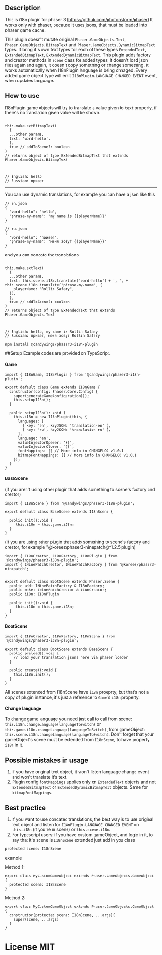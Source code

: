 ## Description

This is i18n plugin for phaser 3 (https://github.com/photonstorm/phaser)
It works only with phaser, because it uses jsons, that must be loaded into phaser game cache.

This plugin doesn't mutate original `Phaser.GameObjects.Text`, `Phaser.GameObjects.BitmapText` and `Phaser.GameObjects.DynamicBitmapText` types. It bring it's own text types for each of these types `ExtendedText`, `ExtendedBitmapText`, `ExtendedDynamicBitmapText`.
This plugin adds factory and creator methods in `Scene` class for added types.
It doesn't load json files again and again, it doesn't copy something or change something.
It works automatically when I18nPlugin language is being chnaged. Every added game object type will emit `I18nPlugin.LANGUAGE_CHANGED_EVENT` event, when updates language.

## How to use

I18nPlugin game objects will try to translate a value given to `text` property, if there's no translation given value will be shown.

```

this.make.extBitmapText(
  {
  ...other params,
  text: 'word-hello'.
  },
  true // addToScene?: boolean
)
// returns object of type ExtendedBitmapText that extends Phaser.GameObjects.BitmapText



// English: hello
// Russian: привет
```

---

You can use dynamic translations, for example you can have a json like this

```
// en.json
{
  "word-hello": "hello",
  "phrase-my-name": "my name is {{playerName}}"
}
```

```
// ru.json
{
  "word-hello": "привет",
  "phrase-my-name": "меня зовут {{playerName}}"
}
```

and you can concate the translations

```

this.make.extText(
  {
  ...other params,
  text: this.scene.i18n.translate('word-hello') + ', ', + this.scene.i18n.translate('phrase-my-name', {
    playerName: "Rollin Safary",
  }).
  },
  true // addToScene?: boolean
)
// returns object of type ExtendedText that extends Phaser.GameObjects.Text



// English: hello, my name is Rollin Safary
// Russian: привет, меня зовут Rollin Safary
```

`npm install @candywings/phaser3-i18n-plugin`

##Setup
Example codes are provided on TypeScript.

#### Game

```
import { I18nGame, I18nPlugin } from '@candywings/phaser3-i18n-plugin';

export default class Game extends I18nGame {
  constructor(config: Phaser.Core.Config) {
    super(generateGameConfiguration());
    this.setupI18n();
  }

  public setupI18n(): void {
    this.i18n = new I18nPlugin(this, {
      languages: [
        { key: 'en', keyJSON: 'translation-en' },
        { key: 'ru', keyJSON: 'translation-ru' },
      ],
      language: 'en',
      valueInjectorOpener: '{{',
      valueInjectorCloser: '}}',
      fontMappings: [] // More info in CHANGELOG v1.0.1
      bitmapFontMappings: [] // More info in CHANGELOG v1.0.1
    });
  }
}
```

#### BaseScene

(if you aren't using other plugin that adds something to scene's factory and creator)

```
import { I18nScene } from '@candywings/phaser3-i18n-plugin';

export default class BaseScene extends I18nScene {

  public init():void {
     this.i18n = this.game.i18n;
  }
}
```

(if you are using other plugin that adds something to scene's factory and creator, for example "@koreez/phaser3-ninepatch@^1.2.5 plugin)

```
import { I18nCreator, I18nFactory, I18nPlugin } from '@candywings/phaser3-i18n-plugin';
import { INinePatchCreator, INinePatchFactory } from '@koreez/phaser3-ninepatch';


export default class BootScene extends Phaser.Scene {
  public add: INinePatchFactory & I18nFactory;
  public make: INinePatchCreator & I18nCreator;
  public i18n: I18nPlugin

  public init():void {
     this.i18n = this.game.i18n;
  }
}
```

#### BootScene

```
import { I18nCreator, I18nFactory, I18nScene } from '@candywings/phaser3-i18n-plugin';

export default class BootScene extends BaseScene {
  public preload():void {
    // load your translation jsons here via phaser loader
  }

  public create():void {
    this.i18n.init();
  }
}
```

All scenes extended from I18nScene have `i18n` proeprty, but that's not a copy of plugin instance, it's just a reference to `Game`'s `i18n` property.

#### Change language

To change game language you need just call to call
from scene: `this.i18n.changeLanguage(languageToSwitch)` or `this.game.i18n.changeLanguage(languageToSwitch)`,
from gameObject: `this.scene.i18n.changeLanguage(languageToSwitch)`. Don't forget that your gameObject's scene must be extended from `I18nScene`, to have property `i18n` in it.

## Possible mistakes in usage

1. If you have original text object, it won't listen language change event and won't translate it's text.
2. Plugin config `fontMappings` applies only on `ExtendedText` objects and not `ExtendedBitmapText` or `ExtendedDynamicBitmapText` objects. Same for `bitmapFontMappings`.

## Best practice

1. If you want to use concated translations, the best way is to use original text object and listen for `I18nPlugin.LANGUAGE_CHANGED_EVENT` on `this.i18n` (if you're in scene) or `this.scene.i18n`.
2. For typescript users: if you have custom gameObject, and logic in it, to say that it's scene is `I18nScene` extended just add in you class

```
protected scene: I18nScene
```

example

Method 1:

```
export class MyCustomGameObject extends Phaser.GameObjects.GameObject {
  protected scene: I18nScene
}
```

Method 2:

```
export class MyCustomGameObject extends Phaser.GameObjects.GameObject {
  constructor(protected scene: I18nScene, ...args){
    super(scene, ...args)
  }
}
```

# License MIT
